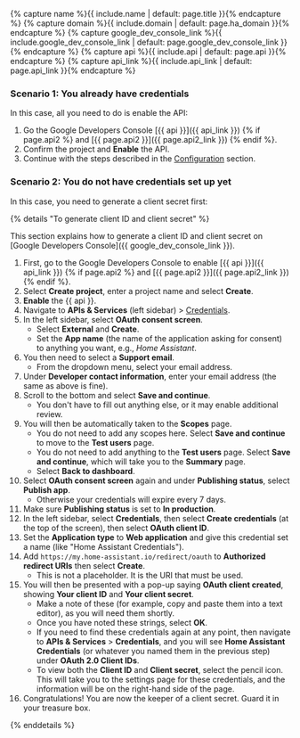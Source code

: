 {% capture name %}{{ include.name | default: page.title }}{% endcapture %}
{% capture domain %}{{ include.domain | default: page.ha_domain }}{% endcapture %}
{% capture google_dev_console_link %}{{ include.google_dev_console_link | default: page.google_dev_console_link }}{% endcapture %}
{% capture api %}{{ include.api | default: page.api }}{% endcapture %}
{% capture api_link %}{{ include.api_link | default: page.api_link }}{% endcapture %}


### Scenario 1: You already have credentials

In this case, all you need to do is enable the API:

1. Go the Google Developers Console [{{ api }}]({{ api_link }}) {% if page.api2 %} and [{{ page.api2 }}]({{ page.api2_link }}) {% endif %}.
2. Confirm the project and **Enable** the API.
3. Continue with the steps described in the [Configuration](#configuration) section.
### Scenario 2: You do not have credentials set up yet

In this case, you need to generate a client secret first:

{% details "To generate client ID and client secret" %}

This section explains how to generate a client ID and client secret on
[Google Developers Console]({{ google_dev_console_link }}).

1. First, go to the Google Developers Console to enable [{{ api }}]({{ api_link }}) {% if page.api2 %} and [{{ page.api2 }}]({{ page.api2_link }}) {% endif %}.
2. Select **Create project**, enter a project name and select **Create**.
3. **Enable** the {{ api }}.
4. Navigate to **APIs & Services** (left sidebar) > [Credentials](https://console.cloud.google.com/apis/credentials).
5. In the left sidebar, select **OAuth consent screen**.
   - Select **External** and **Create**.
   - Set the **App name** (the name of the application asking for consent) to anything you want, e.g., *Home Assistant*.
6. You then need to select a **Support email**.
   - From the dropdown menu, select your email address.
7. Under **Developer contact information**, enter your email address (the same as above is fine).
8. Scroll to the bottom and select **Save and continue**.
    - You don't have to fill out anything else, or it may enable additional review.
9. You will then be automatically taken to the **Scopes** page.
    - You do not need to add any scopes here. Select **Save and continue** to move to the **Test users** page.
    - You do not need to add anything to the **Test users** page. Select **Save and continue**, which will take you to the **Summary** page.
    - Select **Back to dashboard**.
10. Select **OAuth consent screen** again and under **Publishing status**, select **Publish app**.
    - Otherwise your credentials will expire every 7 days.
11. Make sure **Publishing status** is set to **In production**.
12. In the left sidebar, select **Credentials**, then select **Create credentials** (at the top of the screen), then select **OAuth client ID**.
13. Set the **Application type** to **Web application** and give this credential set a name (like "Home Assistant Credentials").
14. Add `https://my.home-assistant.io/redirect/oauth` to **Authorized redirect URIs** then select **Create**.
    - This is not a placeholder. It is the URI that must be used.
15. You will then be presented with a pop-up saying **OAuth client created**, showing **Your client ID** and **Your client secret**.
    - Make a note of these (for example, copy and paste them into a text editor), as you will need them shortly.
    - Once you have noted these strings, select **OK**.
    - If you need to find these credentials again at any point, then navigate to **APIs & Services** > **Credentials**, and you will see **Home Assistant Credentials** (or whatever you named them in the previous step) under **OAuth 2.0 Client IDs**.
    - To view both the **Client ID** and **Client secret**, select the pencil icon. This will take you to the settings page for these credentials, and the information will be on the right-hand side of the page.
16. Congratulations! You are now the keeper of a client secret. Guard it in your treasure box.

{% enddetails %}
